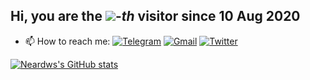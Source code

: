 ## Hi, you are the [![](https://count.getloli.com/get/@:neardws)](https://count.getloli.com/)-*th* visitor since 10 Aug 2020

- 📫 How to reach me: [![Telegram](https://img.shields.io/badge/Telegram-2CA5E0?style=for-the-badge&logo=telegram&logoColor=white)](https://t.me/neardws) [![Gmail](https://img.shields.io/badge/Gmail-D14836?style=for-the-badge&logo=gmail&logoColor=white)](mailto:neard.ws@gmail.com) [![Twitter](https://img.shields.io/badge/Twitter-1DA1F2?style=for-the-badge&logo=twitter&logoColor=white)](https://twitter.com/neard_ws)

[![Neardws's GitHub stats](https://github-readme-stats.vercel.app/api?username=neardws&show_icons=true&theme=tokyonight)](https://github.com/neardws/github-readme-stats)
